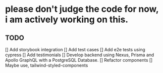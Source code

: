 # please don't judge the code for now, i am actively working on this.

## TODO

[] Add storybook integration
[] Add test cases
[] Add e2e tests using cypress
[] Add testimonials
[] Develop backend using Nexus, Prisma and Apollo GraphQL with a PostgreSQL Database.
[] Refactor components
[] Maybe use, tailwind-styled-components
